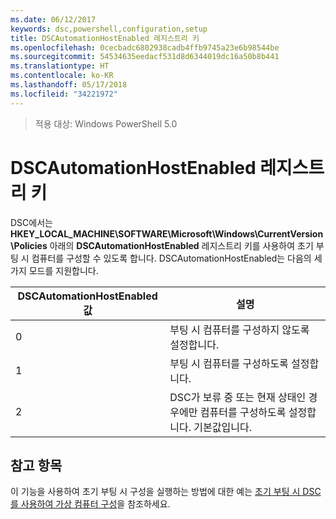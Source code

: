 ```yaml
---
ms.date: 06/12/2017
keywords: dsc,powershell,configuration,setup
title: DSCAutomationHostEnabled 레지스트리 키
ms.openlocfilehash: 0cecbadc6802938cadb4ffb9745a23e6b98544be
ms.sourcegitcommit: 54534635eedacf531d8d6344019dc16a50b8b441
ms.translationtype: HT
ms.contentlocale: ko-KR
ms.lasthandoff: 05/17/2018
ms.locfileid: "34221972"
---
```

>적용 대상: Windows PowerShell 5.0

# <a name="dscautomationhostenabled-registry-key"></a>DSCAutomationHostEnabled 레지스트리 키

DSC에서는 **HKEY_LOCAL_MACHINE\SOFTWARE\Microsoft\Windows\CurrentVersion\Policies** 아래의 **DSCAutomationHostEnabled** 레지스트리 키를 사용하여 초기 부팅 시 컴퓨터를 구성할 수 있도록 합니다.
DSCAutomationHostEnabled는 다음의 세 가지 모드를 지원합니다.

|  DSCAutomationHostEnabled 값  |  설명   |
|---|---|
0 | 부팅 시 컴퓨터를 구성하지 않도록 설정합니다. |
1 | 부팅 시 컴퓨터를 구성하도록 설정합니다. |
2 | DSC가 보류 중 또는 현재 상태인 경우에만 컴퓨터를 구성하도록 설정합니다. 기본값입니다. |

## <a name="see-also"></a>참고 항목

이 기능을 사용하여 초기 부팅 시 구성을 실행하는 방법에 대한 예는 [초기 부팅 시 DSC를 사용하여 가상 컴퓨터 구성](bootstrapDsc.md)을 참조하세요.